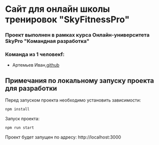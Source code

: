 # Сайт для онлайн школы тренировок "SkyFitnessPro"

### Проект выполнен в рамках курса Онлайн-университета SkyPro **"Командная разработка"**

### Команда из 1 человекf:
- Артемьев Иван,[github](https://github.com/IvanArt11)

## Примечания по локальному запуску проекта для разработки

Перед запуском проекта необходимо установить зависимости:

```bash
npm install
```

Запуск проекта:

```bash
npm run start
```

Проект будет запущен по адресу: http://localhost:3000
